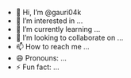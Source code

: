 - 👋 Hi, I’m @gauri04k
- 👀 I’m interested in ...
- 🌱 I’m currently learning ...
- 💞️ I’m looking to collaborate on ...
- 📫 How to reach me ...
- 😄 Pronouns: ...
- ⚡ Fun fact: ...

<!---
gauri04k/gauri04k is a ✨ special ✨ repository because its `README.md` (this file) appears on your GitHub profile.
You can click the Preview link to take a look at your changes.
--->

